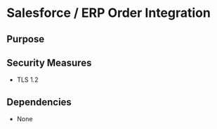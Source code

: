 # Salesforce / ERP Order Integration
## Purpose
## Security Measures
- TLS 1.2
## Dependencies
- None
